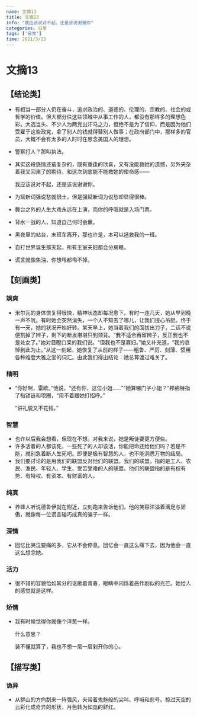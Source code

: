 ```yaml
---
name: 文摘13
title: 文摘13
info: "我应该说对不起，还是该说谢谢你"
categories: 日常
tags: ['日常']
time: 2021/3/13
---
```


# 文摘13

## 【结论类】

- 有相当一部分人仍在奋斗，追求政治的、道德的、伦理的、宗教的、社会的或哲学的价值。但大部分往这些领域中从事工作的人，都没有那样多的理想色彩。大选当头、不少人为两党出汗马之力，但绝不是为了信仰，而是因为他们受雇于这些政党，拿了别人的钱就得替别人做事；在政府部门中，那样多的官员，大概不会有太多的人时时在思念美国人的理想。

- 警察打人？那叫执法。

- 其实这段感情还蛮复杂的，既有重逢的欣喜，又有没能救她的遗憾，另外夹杂着我又回来了的期待，和这次到底能不能救她的使命感——

  我应该说对不起，还是该说谢谢你。
  
- 为赋新词强说愁就很土，但是强赋新词为说愁却显得很棒。

- 舞台之外的人生大戏永远在上演，而你的呼吸就是入场门票。

- 背水一战的人，知道自己何时会赢。

- 黑夜里的站台，末班车离开，那也许是，本可以拯救我的一班。

- 自打世界诞生那天起，所有王室夫妇都会分房睡。

- 谎言就像焦油，你想甩都甩不掉。

## 【刻画类】

### 飒爽

- 米尔瓦的身体恢复得很快，精神状态却每况愈下。有时一连几天，她从早到晚一声不吭。有时她会突然消失，一个人不知去了哪儿，让我们提心吊胆。终于有一天，她的状况开始好转。某天早上，她当着我们的面拔出刀子，二话不说便割掉了辫子，剩下的断发堪堪只到颈背。“我不适合再留辫子，反正我也不是处女了。”她对目瞪口呆的我们说。“但我也不是寡妇。”她又补充道，“我的哀悼到此为止。”从这一刻起，她恢复了从前的样子——粗鲁、严厉、刻薄、惯用各种难登大雅之堂的词汇。由此我们得出结论：她总算渡过难关了。

### 精明

- “你好啊，雷欧。”他说，“还有你，这位小姐……”“她算哪门子小姐？”邦纳特指了指锁链和项圈，“用不着跟她打招呼。”

  “讲礼貌又不花钱。”

### 智慧

- 也许以后我会想看，但现在不想。对我来说，她是叛徒要更方便些。
- 许多活着的人都该死，一些死了的人却该活，你能把命还给他们吗？若是不能，就别急着断人生死吧。即便是极有智慧的人，也不能洞悉万物的结局。
- 我们要讨论的是用我们的联盟反对他们的联盟。我们的联盟，指的是工人、农民、渔民、年轻人、学生、受苦受难的人的联盟。他们的联盟指的是有权有势、有特权、有资本、有财富的人。

### 纯真

- 养蜂人听说德鲁伊就在附近，立刻跑来告诉他们。他的笑容洋溢着满足与骄傲，就像每一位谎言碰巧成真的骗子一样。

### 深情

- 回忆比哭泣要痛的多，它从不会停息。回忆会一直这么痛下去，因为他会一直这么想念她。

### 活力

- 很不错的容貌恰如其分的讴歌着青春，眼睛中闪烁着恶作剧似的光芒。她给人的感觉就是这样。

### 矫情

- 我有时候觉得你就像个洋葱一样。

  什么意思？

  装不懂就算了，我也不想一层一层剥开你的心。

## 【描写类】

### 诡异

- 从群山的方向刮来一阵强风，夹带着鬼魅般的尖叫、呼喊和悲号。掠过天空的云彩化成奇异的形状，月色转为如血的鲜红。

